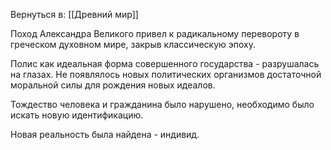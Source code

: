 Вернуться в: [[Древний мир]]

Поход Александра Великого привел к радикальному перевороту в греческом духовном мире, закрыв классическую эпоху.

Полис как идеальная форма совершенного государства - разрушалась на глазах. Не появлялось новых политических организмов достаточной моральной силы для рождения новых идеалов.

Тождество человека и гражданина было нарушено, необходимо было искать новую идентификацию.

Новая реальность была найдена - индивид.
